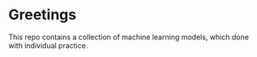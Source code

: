# Greetings

This repo contains a collection of machine learning models, which done with individual practice.
